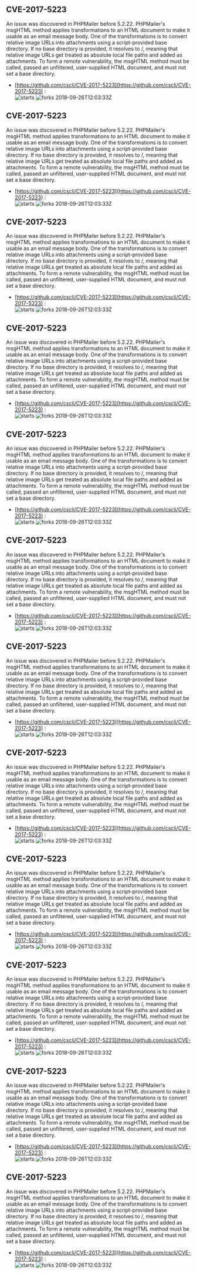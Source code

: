 ## CVE-2017-5223
 An issue was discovered in PHPMailer before 5.2.22. PHPMailer's msgHTML method applies transformations to an HTML document to make it usable as an email message body. One of the transformations is to convert relative image URLs into attachments using a script-provided base directory. If no base directory is provided, it resolves to /, meaning that relative image URLs get treated as absolute local file paths and added as attachments. To form a remote vulnerability, the msgHTML method must be called, passed an unfiltered, user-supplied HTML document, and must not set a base directory.

- [https://github.com/cscli/CVE-2017-5223](https://github.com/cscli/CVE-2017-5223) :  
![starts](https://img.shields.io/github/stars/cscli/CVE-2017-5223.svg) 
![forks](https://img.shields.io/github/forks/cscli/CVE-2017-5223.svg) 
2018-09-26T12:03:33Z

## CVE-2017-5223
 An issue was discovered in PHPMailer before 5.2.22. PHPMailer's msgHTML method applies transformations to an HTML document to make it usable as an email message body. One of the transformations is to convert relative image URLs into attachments using a script-provided base directory. If no base directory is provided, it resolves to /, meaning that relative image URLs get treated as absolute local file paths and added as attachments. To form a remote vulnerability, the msgHTML method must be called, passed an unfiltered, user-supplied HTML document, and must not set a base directory.

- [https://github.com/cscli/CVE-2017-5223](https://github.com/cscli/CVE-2017-5223) :  
![starts](https://img.shields.io/github/stars/cscli/CVE-2017-5223.svg) 
![forks](https://img.shields.io/github/forks/cscli/CVE-2017-5223.svg) 
2018-09-26T12:03:33Z

## CVE-2017-5223
 An issue was discovered in PHPMailer before 5.2.22. PHPMailer's msgHTML method applies transformations to an HTML document to make it usable as an email message body. One of the transformations is to convert relative image URLs into attachments using a script-provided base directory. If no base directory is provided, it resolves to /, meaning that relative image URLs get treated as absolute local file paths and added as attachments. To form a remote vulnerability, the msgHTML method must be called, passed an unfiltered, user-supplied HTML document, and must not set a base directory.

- [https://github.com/cscli/CVE-2017-5223](https://github.com/cscli/CVE-2017-5223) :  
![starts](https://img.shields.io/github/stars/cscli/CVE-2017-5223.svg) 
![forks](https://img.shields.io/github/forks/cscli/CVE-2017-5223.svg) 
2018-09-26T12:03:33Z

## CVE-2017-5223
 An issue was discovered in PHPMailer before 5.2.22. PHPMailer's msgHTML method applies transformations to an HTML document to make it usable as an email message body. One of the transformations is to convert relative image URLs into attachments using a script-provided base directory. If no base directory is provided, it resolves to /, meaning that relative image URLs get treated as absolute local file paths and added as attachments. To form a remote vulnerability, the msgHTML method must be called, passed an unfiltered, user-supplied HTML document, and must not set a base directory.

- [https://github.com/cscli/CVE-2017-5223](https://github.com/cscli/CVE-2017-5223) :  
![starts](https://img.shields.io/github/stars/cscli/CVE-2017-5223.svg) 
![forks](https://img.shields.io/github/forks/cscli/CVE-2017-5223.svg) 
2018-09-26T12:03:33Z

## CVE-2017-5223
 An issue was discovered in PHPMailer before 5.2.22. PHPMailer's msgHTML method applies transformations to an HTML document to make it usable as an email message body. One of the transformations is to convert relative image URLs into attachments using a script-provided base directory. If no base directory is provided, it resolves to /, meaning that relative image URLs get treated as absolute local file paths and added as attachments. To form a remote vulnerability, the msgHTML method must be called, passed an unfiltered, user-supplied HTML document, and must not set a base directory.

- [https://github.com/cscli/CVE-2017-5223](https://github.com/cscli/CVE-2017-5223) :  
![starts](https://img.shields.io/github/stars/cscli/CVE-2017-5223.svg) 
![forks](https://img.shields.io/github/forks/cscli/CVE-2017-5223.svg) 
2018-09-26T12:03:33Z

## CVE-2017-5223
 An issue was discovered in PHPMailer before 5.2.22. PHPMailer's msgHTML method applies transformations to an HTML document to make it usable as an email message body. One of the transformations is to convert relative image URLs into attachments using a script-provided base directory. If no base directory is provided, it resolves to /, meaning that relative image URLs get treated as absolute local file paths and added as attachments. To form a remote vulnerability, the msgHTML method must be called, passed an unfiltered, user-supplied HTML document, and must not set a base directory.

- [https://github.com/cscli/CVE-2017-5223](https://github.com/cscli/CVE-2017-5223) :  
![starts](https://img.shields.io/github/stars/cscli/CVE-2017-5223.svg) 
![forks](https://img.shields.io/github/forks/cscli/CVE-2017-5223.svg) 
2018-09-26T12:03:33Z

## CVE-2017-5223
 An issue was discovered in PHPMailer before 5.2.22. PHPMailer's msgHTML method applies transformations to an HTML document to make it usable as an email message body. One of the transformations is to convert relative image URLs into attachments using a script-provided base directory. If no base directory is provided, it resolves to /, meaning that relative image URLs get treated as absolute local file paths and added as attachments. To form a remote vulnerability, the msgHTML method must be called, passed an unfiltered, user-supplied HTML document, and must not set a base directory.

- [https://github.com/cscli/CVE-2017-5223](https://github.com/cscli/CVE-2017-5223) :  
![starts](https://img.shields.io/github/stars/cscli/CVE-2017-5223.svg) 
![forks](https://img.shields.io/github/forks/cscli/CVE-2017-5223.svg) 
2018-09-26T12:03:33Z

## CVE-2017-5223
 An issue was discovered in PHPMailer before 5.2.22. PHPMailer's msgHTML method applies transformations to an HTML document to make it usable as an email message body. One of the transformations is to convert relative image URLs into attachments using a script-provided base directory. If no base directory is provided, it resolves to /, meaning that relative image URLs get treated as absolute local file paths and added as attachments. To form a remote vulnerability, the msgHTML method must be called, passed an unfiltered, user-supplied HTML document, and must not set a base directory.

- [https://github.com/cscli/CVE-2017-5223](https://github.com/cscli/CVE-2017-5223) :  
![starts](https://img.shields.io/github/stars/cscli/CVE-2017-5223.svg) 
![forks](https://img.shields.io/github/forks/cscli/CVE-2017-5223.svg) 
2018-09-26T12:03:33Z

## CVE-2017-5223
 An issue was discovered in PHPMailer before 5.2.22. PHPMailer's msgHTML method applies transformations to an HTML document to make it usable as an email message body. One of the transformations is to convert relative image URLs into attachments using a script-provided base directory. If no base directory is provided, it resolves to /, meaning that relative image URLs get treated as absolute local file paths and added as attachments. To form a remote vulnerability, the msgHTML method must be called, passed an unfiltered, user-supplied HTML document, and must not set a base directory.

- [https://github.com/cscli/CVE-2017-5223](https://github.com/cscli/CVE-2017-5223) :  
![starts](https://img.shields.io/github/stars/cscli/CVE-2017-5223.svg) 
![forks](https://img.shields.io/github/forks/cscli/CVE-2017-5223.svg) 
2018-09-26T12:03:33Z

## CVE-2017-5223
 An issue was discovered in PHPMailer before 5.2.22. PHPMailer's msgHTML method applies transformations to an HTML document to make it usable as an email message body. One of the transformations is to convert relative image URLs into attachments using a script-provided base directory. If no base directory is provided, it resolves to /, meaning that relative image URLs get treated as absolute local file paths and added as attachments. To form a remote vulnerability, the msgHTML method must be called, passed an unfiltered, user-supplied HTML document, and must not set a base directory.

- [https://github.com/cscli/CVE-2017-5223](https://github.com/cscli/CVE-2017-5223) :  
![starts](https://img.shields.io/github/stars/cscli/CVE-2017-5223.svg) 
![forks](https://img.shields.io/github/forks/cscli/CVE-2017-5223.svg) 
2018-09-26T12:03:33Z

## CVE-2017-5223
 An issue was discovered in PHPMailer before 5.2.22. PHPMailer's msgHTML method applies transformations to an HTML document to make it usable as an email message body. One of the transformations is to convert relative image URLs into attachments using a script-provided base directory. If no base directory is provided, it resolves to /, meaning that relative image URLs get treated as absolute local file paths and added as attachments. To form a remote vulnerability, the msgHTML method must be called, passed an unfiltered, user-supplied HTML document, and must not set a base directory.

- [https://github.com/cscli/CVE-2017-5223](https://github.com/cscli/CVE-2017-5223) :  
![starts](https://img.shields.io/github/stars/cscli/CVE-2017-5223.svg) 
![forks](https://img.shields.io/github/forks/cscli/CVE-2017-5223.svg) 
2018-09-26T12:03:33Z

## CVE-2017-5223
 An issue was discovered in PHPMailer before 5.2.22. PHPMailer's msgHTML method applies transformations to an HTML document to make it usable as an email message body. One of the transformations is to convert relative image URLs into attachments using a script-provided base directory. If no base directory is provided, it resolves to /, meaning that relative image URLs get treated as absolute local file paths and added as attachments. To form a remote vulnerability, the msgHTML method must be called, passed an unfiltered, user-supplied HTML document, and must not set a base directory.

- [https://github.com/cscli/CVE-2017-5223](https://github.com/cscli/CVE-2017-5223) :  
![starts](https://img.shields.io/github/stars/cscli/CVE-2017-5223.svg) 
![forks](https://img.shields.io/github/forks/cscli/CVE-2017-5223.svg) 
2018-09-26T12:03:33Z

